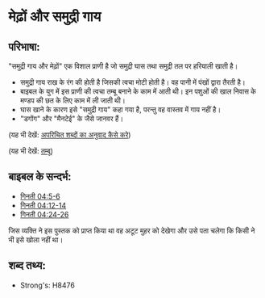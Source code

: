 # मेढ़ों और समुद्री गाय #

## परिभाषा: ##

"समुद्री गाय और मेढ़ों" एक विशाल प्राणी है जो समुद्री घास तथा समुद्री तल पर हरियाली खाती है।

* समुद्री गाय राख के रंग की होती है जिसकी त्वचा मोटी होती है। वह पानी में पंखों द्वारा तैरती है।
* बाइबल के युग में इस प्राणी की त्वचा तम्बू बनाने के काम में आती थी। इन पशुओं की खाल निवास के मण्डप की छत के लिए काम में ली जाती थी।
* घास खाने के कारण इसे "समुद्री गाय" कहा गया है, परन्तु वह वास्तव में गाय नहीं है।
* "डगोंग" और "मैनटेई" के जैसे जानवर हैं।

(यह भी देखें: [अपरिचित शब्दों का अनुवाद कैसे करे](rc://en/ta/man/translate/translate-unknown))

(यह भी देखें: [तम्बू](../kt/tabernacle.md))

## बाइबल के सन्दर्भ: ##

* [गिनती 04:5-6](rc://en/tn/help/num/04/05)
* [गिनती 04:12-14](rc://en/tn/help/num/04/12)
* [गिनती 04:24-26](rc://en/tn/help/num/04/24)

जिस व्यक्ति ने इस पुस्तक को प्राप्त किया था वह अटूट मुहर को देखेगा और उसे पता चलेगा कि किसी ने भी इसे खोला नहीं था।

## शब्द तथ्य: ##

* Strong's: H8476
